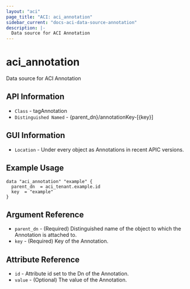 ```yaml
---
layout: "aci"
page_title: "ACI: aci_annotation"
sidebar_current: "docs-aci-data-source-annotation"
description: |-
  Data source for ACI Annotation
---
```


# aci_annotation #

Data source for ACI Annotation

## API Information ##

* `Class` - tagAnnotation
* `Distinguished Named` - {parent_dn}/annotationKey-[{key}]

## GUI Information ##

* `Location` - Under every object as Annotations in recent APIC versions. 

## Example Usage ##

```hcl
data "aci_annotation" "example" {
  parent_dn  = aci_tenant.example.id
  key  = "example"
}
```

## Argument Reference ##

* `parent_dn` - (Required) Distinguished name of the object to which the Annotation is attached to.
* `key` - (Required) Key of the Annotation.

## Attribute Reference ##
* `id` - Attribute id set to the Dn of the Annotation.
* `value` - (Optional) The value of the Annotation.
